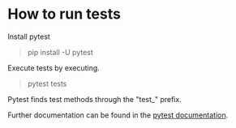 # How to run tests
Install pytest
> pip install -U pytest

Execute tests by executing.
> pytest tests

Pytest finds test methods through the "test_" prefix.

Further documentation can be found in the [pytest documentation](https://docs.pytest.org/en/7.1.x/getting-started.html).